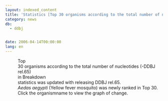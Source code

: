 ```yaml
---
layout: indexed_content
title: 'Statistics [Top 30 organisms according to the total number of nucleotides] Update'
category: news
db:
  - ddbj


date: 2006-04-14T00:00:00
lang: en
---
```


<html>
<dd>Top<br> 30 organisms according to the total number of nucleotides (-DDBJ rel.65)<br> in Breakdown<br> statistics was updated with releasing DDBJ rel.65.<br> <i>Aedas aegypti</i> (Yellow fever mosquito) was newly ranked in Top 30.<br> Click the organismname to view the graph of change.</dd>
</html>
